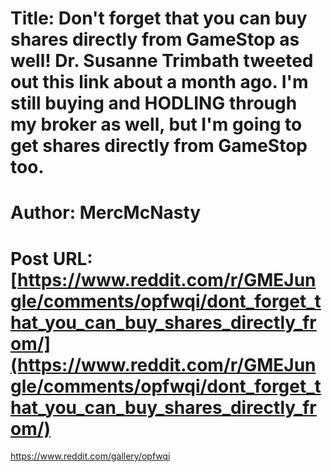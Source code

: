 # Title: Don't forget that you can buy shares directly from GameStop as well! Dr. Susanne Trimbath tweeted out this link about a month ago. I'm still buying and HODLING through my broker as well, but I'm going to get shares directly from GameStop too.
# Author: MercMcNasty
# Post URL: [https://www.reddit.com/r/GMEJungle/comments/opfwqi/dont_forget_that_you_can_buy_shares_directly_from/](https://www.reddit.com/r/GMEJungle/comments/opfwqi/dont_forget_that_you_can_buy_shares_directly_from/)


https://www.reddit.com/gallery/opfwqi